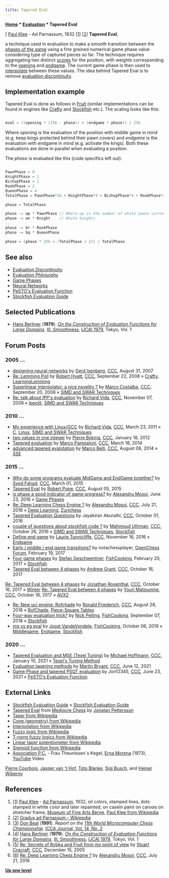 ```yaml
---
title: Tapered Eval
---
```

**[Home](Home "Home") \* [Evaluation](Evaluation "Evaluation") \* Tapered Eval**



[ [Paul Klee](Category:Paul_Klee "Category:Paul Klee") - Ad Parnassum, 1932 <a id="cite-note-1" href="#cite-ref-1">[1]</a> <a id="cite-note-2" href="#cite-ref-2">[2]</a>
**Tapered Eval**,  

a technique used in evaluation to make a smooth transition between the [phases of the game](Game_Phases "Game Phases") using a fine grained numerical game phase value considering type of captured pieces so far. The technique requires aggregating two distinct [scores](Score "Score") for the position, with weights corresponding to the [opening](Opening "Opening") and [endgame](Endgame "Endgame"). The current game phase is then used to [interpolate](https://en.wikipedia.org/wiki/Interpolation) between these values. The idea behind Tapered Eval is to remove [evaluation discontinuity](Evaluation_Discontinuity "Evaluation Discontinuity"). 



## Implementation example


Tapered Eval is done as follows in [Fruit](Fruit "Fruit") (similar implementations can be found in engines like [Crafty](Crafty "Crafty") and [Stockfish](Stockfish "Stockfish") etc.). The scaling looks like this:




```C++

eval = ((opening * (256 - phase)) + (endgame * phase)) / 256

```

Where *opening* is the evaluation of the position with middle game in mind (e.g. keep kings protected behind their pawn covers) and *endgame* is the evaluation with endgame in mind (e.g. activate the kings). Both these evaluations are done in parallel when evaluating a position.


The *phase* is evaluated like this (code specifics left out):




```C++

PawnPhase = 0
KnightPhase = 1
BishopPhase = 1
RookPhase = 2
QueenPhase = 4
TotalPhase = PawnPhase*16 + KnightPhase*4 + BishopPhase*4 + RookPhase*4 + QueenPhase*2

phase = TotalPhase

phase -= wp * PawnPhase // Where wp is the number of white pawns currently on the board
phase -= wn * Knight    // White knights
...
phase -= br * RookPhase
phase -= bq * QueenPhase

phase = (phase * 256 + (TotalPhase / 2)) / TotalPhase

```

## See also


* [Evaluation Discontinuity](Evaluation_Discontinuity "Evaluation Discontinuity")
* [Evaluation Philosophy](Evaluation_Philosophy "Evaluation Philosophy")
* [Game Phases](Game_Phases "Game Phases")
* [Neural Networks](Neural_Networks "Neural Networks")
* [PeSTO's Evaluation Function](PeSTO%27s_Evaluation_Function "PeSTO's Evaluation Function")
* [Stockfish Evaluation Guide](Stockfish#EvaluationGuide "Stockfish")


## Selected Publications


* [Hans Berliner](Hans_Berliner "Hans Berliner") (**1979**). *[On the Construction of Evaluation Functions for Large Domains](http://www.bkgm.com/articles/Berliner/EvaluationFunctionsLargeDomains/)*. [III. Smoothness](http://www.bkgm.com/articles/Berliner/EvaluationFunctionsLargeDomains/#sec-3), [IJCAI 1979](Conferences#IJCAI1979 "Conferences"), Tokyo, Vol. 1


## Forum Posts


### 2005 ...


* [designing neural networks](http://www.talkchess.com/forum/viewtopic.php?t=16162) by [Gerd Isenberg](Gerd_Isenberg "Gerd Isenberg"), [CCC](CCC "CCC"), August 31, 2007
* [Re: Lemming Poll](http://www.talkchess.com/forum/viewtopic.php?topic_view=threads&p=220004&t=23894) by [Robert Hyatt](Robert_Hyatt "Robert Hyatt"), [CCC](CCC "CCC"), September 22, 2008 » [Crafty](Crafty "Crafty"), [LearningLemming](LearningLemming "LearningLemming")
* [Superlinear interpolator: a nice novelity ?](http://www.talkchess.com/forum/viewtopic.php?t=23860) by [Marco Costalba](Marco_Costalba "Marco Costalba"), [CCC](CCC "CCC"), September 20, 2008 » [SIMD and SWAR Techniques](SIMD_and_SWAR_Techniques "SIMD and SWAR Techniques")
* [Re: talk about IPP's evaluation](http://www.talkchess.com/forum/viewtopic.php?p=301746#301746) by [Richard Vida](Richard_Vida "Richard Vida"), [CCC](CCC "CCC"), November 07, 2009 » [Ippolit](Ippolit "Ippolit"), [SIMD and SWAR Techniques](SIMD_and_SWAR_Techniques "SIMD and SWAR Techniques")


### 2010 ...


* [My experience with Linux/GCC](http://www.talkchess.com/forum/viewtopic.php?t=38523) by [Richard Vida](Richard_Vida "Richard Vida"), [CCC](CCC "CCC"), March 23, 2011 » [C](C "C"), [Linux](Linux "Linux"), [SIMD and SWAR Techniques](SIMD_and_SWAR_Techniques "SIMD and SWAR Techniques")
* [two values in one integer](http://www.talkchess.com/forum/viewtopic.php?t=42054) by [Pierre Bokma](index.php?title=Pierre_Bokma&action=edit&redlink=1 "Pierre Bokma (page does not exist)"), [CCC](CCC "CCC"), January 18, 2012
* [Tapered evaluation](http://www.talkchess.com/forum/viewtopic.php?t=51656) by [Marco Pampaloni](Marco_Pampaloni "Marco Pampaloni"), [CCC](CCC "CCC"), March 18, 2014
* [advanced tapered evalutation](http://www.talkchess.com/forum/viewtopic.php?t=53220) by [Marco Belli](Marco_Belli "Marco Belli"), [CCC](CCC "CCC"), August 08, 2014 » [SSE](SSE "SSE")


### 2015 ...


* [Why do some programs evaluate MidGame and EndGame together?](http://www.talkchess.com/forum/viewtopic.php?t=55519) by [Syed Fahad](Syed_Fahad "Syed Fahad"), [CCC](CCC "CCC"), March 01, 2015
* [Tapered Eval](http://www.talkchess.com/forum/viewtopic.php?t=57181) by [Robert Pope](Robert_Pope "Robert Pope"), [CCC](CCC "CCC"), August 05, 2015
* [is phase a good indicator of game progress?](http://www.talkchess.com/forum/viewtopic.php?t=60565) by [Alexandru Mosoi](Alexandru_Mosoi "Alexandru Mosoi"), June 23, 2016 » [Game Phases](Game_Phases "Game Phases")
* [Re: Deep Learning Chess Engine ?](http://www.talkchess.com/forum/viewtopic.php?t=60883&start=4) by [Alexandru Mosoi](Alexandru_Mosoi "Alexandru Mosoi"), [CCC](CCC "CCC"), July 21, 2016 » [Deep Learning](Deep_Learning "Deep Learning"), [Zurichess](Zurichess "Zurichess")
* [Tapered Evaluation Questions](http://www.talkchess.com/forum/viewtopic.php?t=61571) by Jayakiran Akurathi, [CCC](CCC "CCC"), October 01, 2016
* [couple of questions about stockfish code ?](http://www.talkchess.com/forum/viewtopic.php?t=61850) by [Mahmoud Uthman](index.php?title=Mahmoud_Uthman&action=edit&redlink=1 "Mahmoud Uthman (page does not exist)"), [CCC](CCC "CCC"), October 26, 2016 » [SIMD and SWAR Techniques](SIMD_and_SWAR_Techniques "SIMD and SWAR Techniques"), [Stockfish](Stockfish "Stockfish")
* [Define end game](http://www.talkchess.com/forum/viewtopic.php?t=62153) by [Laurie Tunnicliffe](Laurie_Tunnicliffe "Laurie Tunnicliffe"), [CCC](CCC "CCC"), November 16, 2016 » [Endgame](Endgame "Endgame")
* [Early / middle / end game transitions?](http://www.open-chess.org/viewtopic.php?f=5&t=3088) by notachessplayer, [OpenChess Forum](Computer_Chess_Forums "Computer Chess Forums"), February 19, 2017
* [Four game phases](https://groups.google.com/d/msg/fishcooking/8h-TH6YckMI/uFUb6H6eDAAJ) by [Stefan Geschwentner](Stefan_Geschwentner "Stefan Geschwentner"), [FishCooking](Computer_Chess_Forums "Computer Chess Forums"), February 20, 2017 » [Stockfish](Stockfish "Stockfish")
* [Tapered Eval between 4 phases](http://www.talkchess.com/forum/viewtopic.php?t=65466) by [Andrew Grant](Andrew_Grant "Andrew Grant"), [CCC](CCC "CCC"), October 16, 2017


 [Re: Tapered Eval between 4 phases](http://www.talkchess.com/forum/viewtopic.php?t=65466&start=4) by [Jonathan Rosenthal](Jonathan_Rosenthal "Jonathan Rosenthal"), [CCC](CCC "CCC"), October 16, 2017 » [Winter](Winter "Winter")
 [Re: Tapered Eval between 4 phases](http://www.talkchess.com/forum3/viewtopic.php?t=65466&start=7) by [Youri Matiounine](Youri_Matiounine "Youri Matiounine"), [CCC](CCC "CCC"), October 16, 2017 » [AVX2](AVX2 "AVX2")
* [Re: New uci engine: Rofchade](http://www.talkchess.com/forum3/viewtopic.php?f=2&t=68311&start=19) by [Ronald Friederich](Ronald_Friederich "Ronald Friederich"), [CCC](CCC "CCC"), August 28, 2018 » [RofChade](RofChade "RofChade"), [Piece-Square Tables](Piece-Square_Tables "Piece-Square Tables")
* [Four-way evaluation trick?](https://groups.google.com/d/msg/fishcooking/6grLq5OEr9g/ERbVn0uDBQAJ) by [Nick Pelling](Nick_Pelling "Nick Pelling"), [FishCooking](Computer_Chess_Forums "Computer Chess Forums"), September 07, 2018 » [Stockfish](Stockfish "Stockfish")
* [mg vs eg eval](https://groups.google.com/d/msg/fishcooking/znU1a7aZ2XI/yJDFtOQnAwAJ) by [Joost VandeVondele](Joost_VandeVondele "Joost VandeVondele"), [FishCooking](Computer_Chess_Forums "Computer Chess Forums"), October 06, 2019 » [Middlegame](Middlegame "Middlegame"), [Endgame](Endgame "Endgame"), [Stockfish](Stockfish "Stockfish")


### 2020 ...


* [Tapered Evaluation and MSE (Texel Tuning)](http://www.talkchess.com/forum3/viewtopic.php?f=7&t=76265) by [Michael Hoffmann](Michael_Hoffmann "Michael Hoffmann"), [CCC](CCC "CCC"), January 10, 2021 » [Texel's Tuning Method](Texel%27s_Tuning_Method "Texel's Tuning Method")
* [Evaluation tapering methods](http://www.talkchess.com/forum3/viewtopic.php?f=7&t=77474) by [Martin Bryant](Martin_Bryant "Martin Bryant"), [CCC](CCC "CCC"), June 12, 2021
* [Game Phase and tapered PSQT evaluation](http://www.talkchess.com/forum3/viewtopic.php?f=7&t=77546) by Jon12345, [CCC](CCC "CCC"), June 23, 2021 » [PeSTO's Evaluation Function](PeSTO%27s_Evaluation_Function "PeSTO's Evaluation Function")


## External Links


* [Stockfish Evaluation Guide](https://hxim.github.io/Stockfish-Evaluation-Guide/) » [Stockfish Evaluation Guide](Stockfish#EvaluationGuide "Stockfish")
* [Tapered Eval](http://mediocrechess.blogspot.com/2011/10/guide-tapered-eval.html) from [Mediocre Chess](http://mediocrechess.varten.org/index.html) by [Jonatan Pettersson](Jonatan_Pettersson "Jonatan Pettersson")
* [Taper from Wikipedia](https://en.wikipedia.org/wiki/Taper)
* [Cone (geometry) from Wikipedia](https://en.wikipedia.org/wiki/Cone_%28geometry%29)
* [Interpolation from Wikipedia](https://en.wikipedia.org/wiki/Interpolation)
* [Fuzzy logic from Wikipedia](https://en.wikipedia.org/wiki/Fuzzy_logic)
* [T-norm fuzzy logics from Wikipedia](https://en.wikipedia.org/wiki/T-norm_fuzzy_logics)
* [Linear taper potentiometer from Wikipedia](https://en.wikipedia.org/wiki/Potentiometer#Linear_taper_potentiometer)
* [Sigmoid function from Wikipedia](https://en.wikipedia.org/wiki/Sigmoid_function)
* [Association P.C.](Category:Association_P.C. "Category:Association P.C.") - Frau Theunissen´s Kegel, [Erna Morena](http://www.discogs.com/Association-PC-Erna-Morena/master/248647) (1973), [YouTube](https://en.wikipedia.org/wiki/YouTube) Video


 [Pierre Courbois](Category:Pierre_Courbois "Category:Pierre Courbois"), [Jasper van 't Hof](Category:Jasper_van_%27t_Hof "Category:Jasper van 't Hof"), [Toto Blanke](Category:Toto_Blanke "Category:Toto Blanke"), [Sigi Busch](https://de.wikipedia.org/wiki/Sigi_Busch), and [Heiner Wiberny](https://de.wikipedia.org/wiki/Heiner_Wiberny)
 
## References


1. <a id="cite-ref-1" href="#cite-note-1">[1]</a> [Paul Klee](Category:Paul_Klee "Category:Paul Klee") - [Ad Parnassum](https://en.wikipedia.org/wiki/File:Polyphony2.JPG), 1932, oil colors, stamped lines, dots stamped in white color and later repainted, on casein paint on canvas on stretcher frame, [Museum of Fine Arts Berne](https://en.wikipedia.org/wiki/Museum_of_Fine_Arts_Berne), [Paul Klee from Wikipedia](https://en.wikipedia.org/wiki/Paul_Klee)
2. <a id="cite-ref-2" href="#cite-note-2">[2]</a> [Gradus ad Parnassum - Wikipedia](https://en.wikipedia.org/wiki/Gradus_ad_Parnassum)
3. <a id="cite-ref-3" href="#cite-note-3">[3]</a> [Don Beal](Don_Beal "Don Beal") (**1991**). *Report on the [11th World Microcomputer Chess Championship](WMCCC_1991 "WMCCC 1991")*. [ICCA Journal, Vol. 14, No. 2](ICGA_Journal#14_2 "ICGA Journal")
4. <a id="cite-ref-4" href="#cite-note-4">[4]</a> [Hans Berliner](Hans_Berliner "Hans Berliner") (**1979**). *[On the Construction of Evaluation Functions for Large Domains](http://www.bkgm.com/articles/Berliner/EvaluationFunctionsLargeDomains/)*. [III. Smoothness](http://www.bkgm.com/articles/Berliner/EvaluationFunctionsLargeDomains/#sec-3), [IJCAI 1979](Conferences#IJCAI1979 "Conferences"), Tokyo, Vol. 1
5. <a id="cite-ref-5" href="#cite-note-5">[5]</a> [Re: Secrets of Rybka and Fruit from my point of view](https://www.stmintz.com/ccc/index.php?id=470681) by [Stuart Cracraft](Stuart_Cracraft "Stuart Cracraft"), [CCC](CCC "CCC"), December 15, 2005
6. <a id="cite-ref-6" href="#cite-note-6">[6]</a> [Re: Deep Learning Chess Engine ?](http://www.talkchess.com/forum/viewtopic.php?t=60883&start=1) by [Alexandru Mosoi](Alexandru_Mosoi "Alexandru Mosoi"), [CCC](CCC "CCC"), July 21, 2016

**[Up one level](Evaluation "Evaluation")**







 
